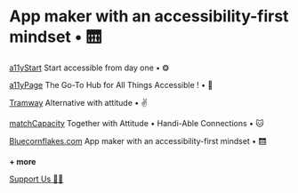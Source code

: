 # App maker with an accessibility-first mindset • 🛗


[a11yStart](https://www.a11ystart.blue/)
Start accessible from day one • ❂

[a11yPage](http://www.a11yPage.blue/)
The Go-To Hub for All Things Accessible !   •  📄 

[Tramway](https://www.tramway.life/)
Alternative with attitude • ✌️

[matchCapacity](http://www.matchcapa.city/)
Together with Attitude • Handi-Able Connections • 🐱

[Bluecornflakes.com](http://www.bluecornflakes.com/)
App maker with an accessibility-first mindset • 🛗 




**+ more**

[Support Us 🏋️‍♀️](https://donate.stripe.com/5kA16tezw3OgeKk144)
